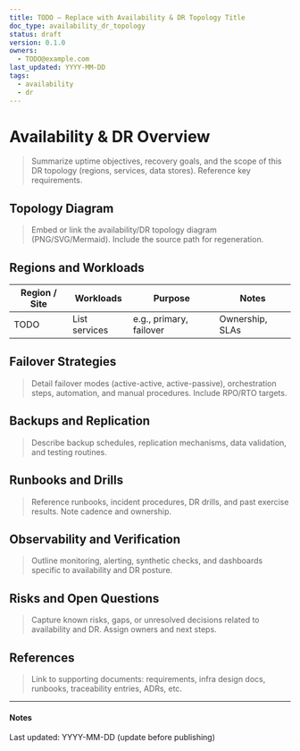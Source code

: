 ```yaml
---
title: TODO — Replace with Availability & DR Topology Title
doc_type: availability_dr_topology
status: draft
version: 0.1.0
owners:
  - TODO@example.com
last_updated: YYYY-MM-DD
tags:
  - availability
  - dr
---
```


# Availability & DR Overview

> Summarize uptime objectives, recovery goals, and the scope of this DR
> topology (regions, services, data stores). Reference key requirements.

## Topology Diagram

> Embed or link the availability/DR topology diagram (PNG/SVG/Mermaid).
> Include the source path for regeneration.

## Regions and Workloads

| Region / Site | Workloads | Purpose | Notes |
| --- | --- | --- | --- |
| TODO | List services | e.g., primary, failover | Ownership, SLAs |

## Failover Strategies

> Detail failover modes (active-active, active-passive), orchestration steps,
> automation, and manual procedures. Include RPO/RTO targets.

## Backups and Replication

> Describe backup schedules, replication mechanisms, data validation, and
> testing routines.

## Runbooks and Drills

> Reference runbooks, incident procedures, DR drills, and past exercise
> results. Note cadence and ownership.

## Observability and Verification

> Outline monitoring, alerting, synthetic checks, and dashboards specific to
> availability and DR posture.

## Risks and Open Questions

> Capture known risks, gaps, or unresolved decisions related to availability
> and DR. Assign owners and next steps.

## References

> Link to supporting documents: requirements, infra design docs, runbooks,
> traceability entries, ADRs, etc.

---

#### Notes

Last updated: YYYY-MM-DD (update before publishing)
